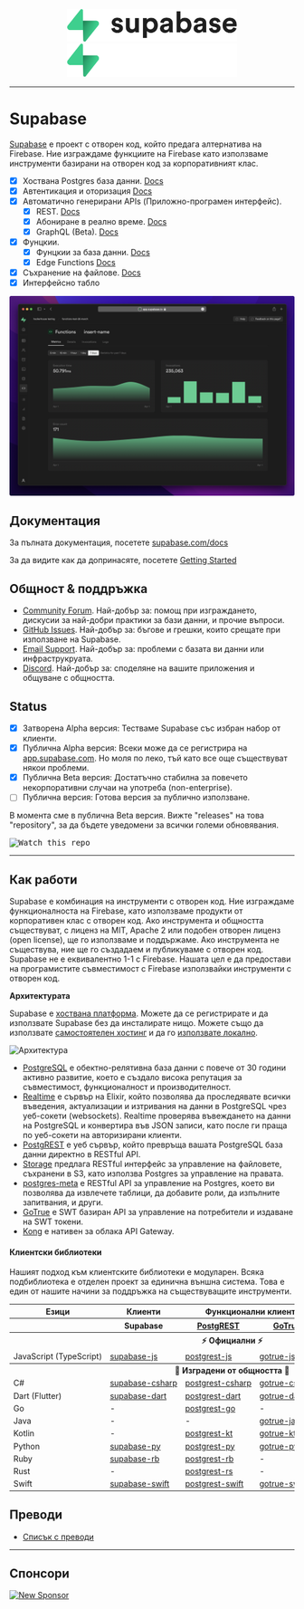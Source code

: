 <p align="center">
<img width="300" src="https://raw.githubusercontent.com/supabase/supabase/master/packages/common/assets/images/supabase-logo-wordmark--light.svg#gh-light-mode-only">
<img width="300" src="https://raw.githubusercontent.com/supabase/supabase/master/packages/common/assets/images/supabase-logo-wordmark--dark.svg#gh-dark-mode-only">
</p>

---

# Supabase

[Supabase](https://supabase.com) е проект с отворен код, който предага алтернатива на Firebase. Ние изграждаме функциите на Firebase като използваме инструменти базирани на отворен код за корпоративният клас.

- [x] Хоствана Postgres база данни. [Docs](https://supabase.com/docs/guides/database)
- [x] Автентикация и оторизация [Docs](https://supabase.com/docs/guides/auth)
- [x] Автоматично генерирани APIs (Приложно-програмен интерфейс).
  - [x] REST. [Docs](https://supabase.com/docs/guides/api#rest-api)
  - [x] Абониране в реално време. [Docs](https://supabase.com/docs/guides/api#realtime-api)
  - [x] GraphQL (Beta). [Docs](https://supabase.com/docs/guides/api#graphql-api)
- [x] Фунцкии.
  - [x] Фунцкии за база данни. [Docs](https://supabase.com/docs/guides/database/functions)
  - [x] Edge Functions [Docs](https://supabase.com/docs/guides/functions)
- [x] Съхранение на файлове. [Docs](https://supabase.com/docs/guides/storage)
- [x] Интерфейсно табло

![Supabase Dashboard](https://raw.githubusercontent.com/supabase/supabase/master/apps/www/public/images/github/supabase-dashboard.png)

## Документация

За пълната документация, посетете [supabase.com/docs](https://supabase.com/docs)

За да видите как да допринасяте, посетете [Getting Started](./DEVELOPERS.md)

## Общност & поддръжка 

- [Community Forum](https://github.com/supabase/supabase/discussions). Най-добър за: помощ при изграждането, дискусии за най-добри практики за бази данни, и прочие въпроси.
- [GitHub Issues](https://github.com/supabase/supabase/issues). Най-добър за: бъгове и грешки, които срещате при използване на Supabase.
- [Email Support](https://supabase.com/docs/support#business-support). Най-добър за: проблеми с базата ви данни или инфраструкруата.
- [Discord](https://discord.supabase.com). Най-добър за: споделяне на вашите приложения и общуване с общността.

## Status

- [x] Затворена Alpha версия: Тестваме Supabase със избран набор от клиенти.
- [x] Публична Alpha версия: Всеки може да се регистрира на [app.supabase.com](https://app.supabase.com). Но моля по леко, тъй като все още съществуват някои проблеми.
- [x] Публична Beta версия: Достатъчно стабилна за повечето некорпоративни случаи на употреба (non-enterprise).
- [ ] Публична версия: Готова версия за публично използване.

В момента сме в публична Beta версия. Вижте "releases" на това "repository", за да бъдете уведомени за всички големи обновявания.

<kbd><img src="https://gitcdn.link/repo/supabase/supabase/master/web/static/watch-repo.gif" alt="Watch this repo"/></kbd>

---

## Как работи

Supabase е комбинация на инструменти с отворен код. Ние изграждаме функционалноста на Firebase, като използваме продукти от корпоративен клас с отворен код. Ако инструмента и общността съществуват, с лиценз на MIT, Apache 2 или подобен отворен лиценз (open license), ще го използваме и поддържаме. Ако инструмента не съществува, ние ще го създадаем и публикуваме с отворен код. Supabase не е еквивалентно 1-1 с Firebase. Нашата цел е да предостави на програмистите съвместимост с Firebase използвайки инструменти с отворен код.

**Архитектурата**

Supabase е [хоствана платформа](https://app.supabase.com). Можете да се регистрирате и да използвате Supabase без да инсталирате нищо.
Можете също да използвате [самостоятелен хостинг](https://supabase.com/docs/guides/hosting/overview) и да го [използвате локално](https://supabase.com/docs/guides/local-development).

![Архитектура](https://supabase.com/docs/assets/images/supabase-architecture-9050a7317e9ec7efb7807f5194122e48.png)

- [PostgreSQL](https://www.postgresql.org/) е обектно-релятивна база данни с повече от 30 години активно развитие, което е създало висока репутация за съвместимост, функционалност и производителност.
- [Realtime](https://github.com/supabase/realtime) е сървър на Elixir, който позволява да проследявате всички въведения, актуализации и изтривания на данни в PostgreSQL чрез уеб-сокети (websockets). Realtime проверява въвеждането на данни на PostgreSQL и конвертира във JSON записи, като после ги праща по уеб-сокети на авторизирани клиенти.
- [PostgREST](http://postgrest.org/) е уеб сървър, който превръща вашата PostgreSQL база данни директно в RESTful API.
- [Storage](https://github.com/supabase/storage-api) предлага RESTful интерфейс за управление на файловете, съхранени в S3, като използва Postgres за управление на правата.
- [postgres-meta](https://github.com/supabase/postgres-meta) е RESTful API за управление на Postgres, което ви позволява да извлечете таблици, да добавите роли, да изпълните запитвания, и други.
- [GoTrue](https://github.com/netlify/gotrue) е SWT базиран API за управление на потребители и издаване на SWT токени.
- [Kong](https://github.com/Kong/kong) e нативен за облака API Gateway.

#### Клиентски библиотеки

Нашият подход към клиентските библиотеки е модуларен. Всяка подбиблиотека е отделен проект за единична външна система. Това е един от нашите начини за поддръжка на съществуващите инструменти.

<table style="table-layout:fixed; white-space: nowrap;">
  <tr>
    <th>Езици</th>
    <th>Клиенти</th>
    <th colspan="4">Функционални клиенти (включени в Supabase клиента)</th>
  </tr>
  <tr>
    <th></th>
    <th>Supabase</th>
    <th><a href="https://github.com/postgrest/postgrest" target="_blank" rel="noopener noreferrer">PostgREST</a></th>
    <th><a href="https://github.com/supabase/gotrue" target="_blank" rel="noopener noreferrer">GoTrue</a></th>
    <th><a href="https://github.com/supabase/realtime" target="_blank" rel="noopener noreferrer">Realtime</a></th>
    <th><a href="https://github.com/supabase/storage-api" target="_blank" rel="noopener noreferrer">Storage</a></th>
  </tr>
  <!-- TEMPLATE FOR NEW ROW -->
  <!-- START ROW
  <tr>
    <td>lang</td>
    <td><a href="https://github.com/supabase-community/supabase-lang" target="_blank" rel="noopener noreferrer">supabase-lang</a></td>
    <td><a href="https://github.com/supabase-community/postgrest-lang" target="_blank" rel="noopener noreferrer">postgrest-lang</a></td>
    <td><a href="https://github.com/supabase-community/gotrue-lang" target="_blank" rel="noopener noreferrer">gotrue-lang</a></td>
    <td><a href="https://github.com/supabase-community/realtime-lang" target="_blank" rel="noopener noreferrer">realtime-lang</a></td>
    <td><a href="https://github.com/supabase-community/storage-lang" target="_blank" rel="noopener noreferrer">storage-lang</a></td>
  </tr>
  END ROW -->
  <th colspan="6">⚡️ Официални ⚡️</th>
  <tr>
    <td>JavaScript (TypeScript)</td>
    <td><a href="https://github.com/supabase/supabase-js" target="_blank" rel="noopener noreferrer">supabase-js</a></td>
    <td><a href="https://github.com/supabase/postgrest-js" target="_blank" rel="noopener noreferrer">postgrest-js</a></td>
    <td><a href="https://github.com/supabase/gotrue-js" target="_blank" rel="noopener noreferrer">gotrue-js</a></td>
    <td><a href="https://github.com/supabase/realtime-js" target="_blank" rel="noopener noreferrer">realtime-js</a></td>
    <td><a href="https://github.com/supabase/storage-js" target="_blank" rel="noopener noreferrer">storage-js</a></td>
  </tr>
  <th colspan="6">💚 Изградени от общността 💚</th>
  <tr>
    <td>C#</td>
    <td><a href="https://github.com/supabase-community/supabase-csharp" target="_blank" rel="noopener noreferrer">supabase-csharp</a></td>
    <td><a href="https://github.com/supabase-community/postgrest-csharp" target="_blank" rel="noopener noreferrer">postgrest-csharp</a></td>
    <td><a href="https://github.com/supabase-community/gotrue-csharp" target="_blank" rel="noopener noreferrer">gotrue-csharp</a></td>
    <td><a href="https://github.com/supabase-community/realtime-csharp" target="_blank" rel="noopener noreferrer">realtime-csharp</a></td>
    <td><a href="https://github.com/supabase-community/storage-csharp" target="_blank" rel="noopener noreferrer">storage-csharp</a></td>
  </tr>
  <tr>
    <td>Dart (Flutter)</td>
    <td><a href="https://github.com/supabase/supabase-dart" target="_blank" rel="noopener noreferrer">supabase-dart</a></td>
    <td><a href="https://github.com/supabase/postgrest-dart" target="_blank" rel="noopener noreferrer">postgrest-dart</a></td>
    <td><a href="https://github.com/supabase/gotrue-dart" target="_blank" rel="noopener noreferrer">gotrue-dart</a></td>
    <td><a href="https://github.com/supabase/realtime-dart" target="_blank" rel="noopener noreferrer">realtime-dart</a></td>
    <td><a href="https://github.com/supabase/storage-dart" target="_blank" rel="noopener noreferrer">storage-dart</a></td>
  </tr>
  <tr>
    <td>Go</td>
    <td>-</td>
    <td><a href="https://github.com/supabase-community/postgrest-go" target="_blank" rel="noopener noreferrer">postgrest-go</a></td>
    <td>-</td>
    <td>-</td>
    <td>-</td>
  </tr>
  <tr>
    <td>Java</td>
    <td>-</td>
    <td>-</td>
    <td><a href="https://github.com/supabase-community/gotrue-java" target="_blank" rel="noopener noreferrer">gotrue-java</a></td>
    <td>-</td>
    <td>-</td>
  </tr>
  <tr>
    <td>Kotlin</td>
    <td>-</td>
    <td><a href="https://github.com/supabase-community/postgrest-kt" target="_blank" rel="noopener noreferrer">postgrest-kt</a></td>
    <td><a href="https://github.com/supabase-community/gotrue-kt" target="_blank" rel="noopener noreferrer">gotrue-kt</a></td>
    <td>-</td>
    <td>-</td>
  </tr>
  <tr>
    <td>Python</td>
    <td><a href="https://github.com/supabase-community/supabase-py" target="_blank" rel="noopener noreferrer">supabase-py</a></td>
    <td><a href="https://github.com/supabase-community/postgrest-py" target="_blank" rel="noopener noreferrer">postgrest-py</a></td>
    <td><a href="https://github.com/supabase-community/gotrue-py" target="_blank" rel="noopener noreferrer">gotrue-py</a></td>
    <td><a href="https://github.com/supabase-community/realtime-py" target="_blank" rel="noopener noreferrer">realtime-py</a></td>
    <td>-</td>
  </tr>
  <tr>
    <td>Ruby</td>
    <td><a href="https://github.com/supabase-community/supabase-rb" target="_blank" rel="noopener noreferrer">supabase-rb</a></td>
    <td><a href="https://github.com/supabase-community/postgrest-rb" target="_blank" rel="noopener noreferrer">postgrest-rb</a></td>
    <td>-</td>
    <td>-</td>
    <td>-</td>
  </tr>
  <tr>
    <td>Rust</td>
    <td>-</td>
    <td><a href="https://github.com/supabase-community/postgrest-rs" target="_blank" rel="noopener noreferrer">postgrest-rs</a></td>
    <td>-</td>
    <td>-</td>
    <td>-</td>
  </tr>
  <tr>
    <td>Swift</td>
    <td><a href="https://github.com/supabase-community/supabase-swift" target="_blank" rel="noopener noreferrer">supabase-swift</a></td>
    <td><a href="https://github.com/supabase-community/postgrest-swift" target="_blank" rel="noopener noreferrer">postgrest-swift</a></td>
    <td><a href="https://github.com/supabase-community/gotrue-swift" target="_blank" rel="noopener noreferrer">gotrue-swift</a></td>
    <td><a href="https://github.com/supabase-community/realtime-swift" target="_blank" rel="noopener noreferrer">realtime-swift</a></td>
    <td><a href="https://github.com/supabase-community/storage-swift" target="_blank" rel="noopener noreferrer">storage-swift</a></td>
  </tr>
</table>

<!--- Remove this list if you're translating to another language, it's hard to keep updated across multiple files-->
<!--- Keep only the link to the list of translation files-->

## Преводи

- [Списък с преводи](/i18n/languages.md)

---

## Спонсори

[![New Sponsor](https://user-images.githubusercontent.com/10214025/90518111-e74bbb00-e198-11ea-8f88-c9e3c1aa4b5b.png)](https://github.com/sponsors/supabase)
